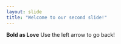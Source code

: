```yaml
---
layout: slide
title: "Welcome to our second slide!"
---
```

**Bold as Love**
Use the left arrow to go back!
